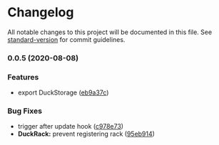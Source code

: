 # Changelog

All notable changes to this project will be documented in this file. See [standard-version](https://github.com/conventional-changelog/standard-version) for commit guidelines.

### 0.0.5 (2020-08-08)


### Features

* export DuckStorage ([eb9a37c](https://github.com/devtin/duck-storage/commit/eb9a37c429593e8c30fcfcd31759fd87d1b2a808))


### Bug Fixes

* trigger after update hook ([c978e73](https://github.com/devtin/duck-storage/commit/c978e738243865f6f1cb79bc49dbaaf7760d458b))
* **DuckRack:** prevent registering rack ([95eb914](https://github.com/devtin/duck-storage/commit/95eb914283efe4a9c09d14f240a29f8027db09ab))
